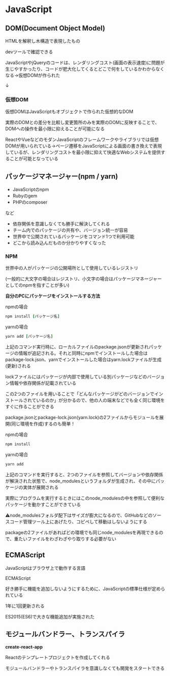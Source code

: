 # JavaScript

## DOM(Document Object Model)

HTMLを解釈し木構造で表現したもの

devツールで確認できる

JavaScriptやjQueryのコードは、レンダリングコスト(画面の表示速度)に問題が生じやすかったり、コードが肥大化してくるとどこで何をしているかわからなくなる→仮想DOMが作られた

↓

### **仮想DOM**

仮想DOMはJavaScriptもオブジェクトで作られた仮想的なDOM

実際のDOMとの差分を比較し変更箇所のみを実際のDOMに反映することで、DOMへの操作を最小限に抑えることが可能になる

ReactやVueなどのモダンJavaScriptのフレームワークやライブラリでは仮想DOMが用いられている→ページ遷移をJavaScriptによる画面の書き換えで表現しているが、レンダリングコストを最小限に抑えて快適なWebシステムを提供することが可能となっている

## パッケージマネージャー(npm / yarn)

- JavaScriptのnpm
- Rubyのgem
- PHPのcomposer

など

- 依存関係を意識しなくても勝手に解決してくれる
- チーム内でのパッケージの共有や、バージョン統一が容易
- 世界中で公開されているパッケージをコマンド1つで利用可能
- どこから読み込んだものか分かりやすくなった

### NPM

世界中の人がパッケージの公開場所として使用しているレジストリ

(一般的に大文字の場合はレジストリ、小文字の場合はパッケージマネージャーとしてのnpmを指すことが多い)

**自分のPCにパッケージをインストールする方法**

npmの場合

```ruby
npm install [パッケージ名]
```

yarnの場合

```ruby
yarn add [パッケージ名]
```

上記のコマンド実行時に、ローカルファイルのpackage.jsonが更新されパッケージの情報が追記される。それと同時にnpmでインストールした場合はpackage-lock.json、yarnでインストールした場合はyarn.lockファイルが生成(更新)される

lockファイルにはパッケージが内部で使用している別パッケージなどのバージョン情報や依存関係が記載されている

この2つのファイルを用いることで「どんなパッケージがどのバージョンでインストールされているのか」が分かるので、他の人の端末などでも全く同じ環境をすぐに作ることができる

package.jsonとpackage-lock.json(yarn.lock)の2ファイルからモジュールを展開(同じ環境を作成)するのも簡単！

npmの場合

```ruby
npm install
```

yarnの場合

```ruby
yarn add
```

上記のコマンドを実行すると、2つのファイルを参照してバージョンや依存関係が解決された状態で、node_modulesというフォルダが生成され、その中にパッケージの実体が展開される

実際にプログラムを実行するときにはこのnode_modulesの中を参照して便利なパッケージを動かすことができている

⚠️node_modulesフォルダ配下はサイズが膨大になるので、GitHubなどのソースコード管理ツール上にあげたり、コピペして移動はしないようにする

packageの2ファイルがあればどの環境でも同じnode_modulesを再現できるので、重たいファイルをわざわざやり取りする必要がない

## ECMAScript

JavaScriptはブラウザ上で動作する言語

ECMAScript

好き勝手に機能を追加しないようにするために、JavaScriptの標準仕様が定められている

1年に1回更新される

ES2015(ES6)で大きな機能追加が実施された

## モジュールバンドラー、トランスパイラ

**create-react-app**

Reactのテンプレートプロジェクトを作成してくれる

モジュールバンドラーやトランスパイラを意識しなくても開発をスタートできる
